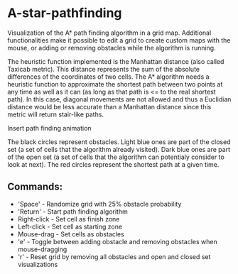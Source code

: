 # A-star-pathfinding

Visualization of the A* path finding algorithm in a grid map. Additional functionalities make it possible to edit a grid to create custom maps with the mouse, or adding or removing obstacles while the algorithm is running.

The heuristic function implemented is the Manhattan distance (also called Taxicab metric). This distance represents the sum of the absolute differences of the coordinates of two cells. The A* algorithm needs a heuristic function to approximate the shortest path between two points at any time as well as it can (as long as that path is <= to the real shortest path). In this case, diagonal movements are not allowed and thus a Euclidian distance would be less accurate than a Manhattan distance since this metric will return stair-like paths.

Insert path finding animation

The black circles represent obstacles. Light blue ones are part of the closed set (a set of cells that the algorithm already visited). Dark blue ones are part of the open set (a set of cells that the algorithm can potentialy consider to look at next). The red circles represent the shortest path at a given time. 

## Commands:
* 'Space' - Randomize grid with 25% obstacle probability
* 'Return' - Start path finding algorithm
* Right-click - Set cell as finish zone
* Left-click - Set cell as starting zone
* Mouse-drag - Set cells as obstacles
* 'e' - Toggle between adding obstacle and removing obstacles when mouse-dragging
* 'r' - Reset grid by removing all obstacles and open and closed set visualizations
